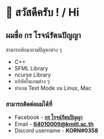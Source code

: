 # 👋 สวัสดีครับ ! / Hi

## ผมชื่อ กร โรจน์รัตนปัญญา
สามารถทักมาถามปัญหาต่าง ๆ
- C++
- SFML Library
- ncurse Library
- แก้บัคในเกมต่าง ๆ
- ทำเกม Text Mode บน Linux, Mac

### สามารถติดต่อผมได้ที่
- Facebook - [**กร โรจน์รัตนปัญญา**](https://www.facebook.com/korn64010009/)
- Email - **64010009@kmitl.ac.th**
- Discord username - **KORN#0358**